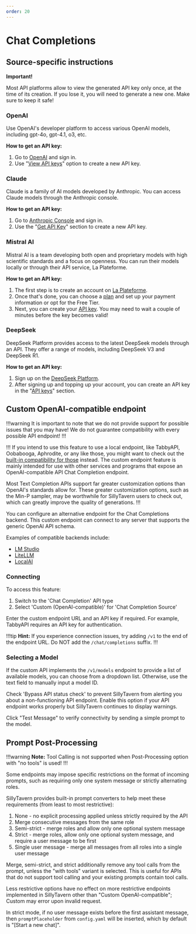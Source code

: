 ```yaml
---
order: 20
---
```

# Chat Completions

## Source-specific instructions

**Important!**

Most API platforms allow to view the generated API key only once, at the time of its creation. If you lose it, you will need to generate a new one. Make sure to keep it safe!

### OpenAI

Use OpenAI's developer platform to access various OpenAI models, including gpt-4o, gpt-4.1, o3, etc.

**How to get an API key:**

1. Go to [OpenAI](https://platform.openai.com/) and sign in.
2. Use "[View API keys](https://platform.openai.com/account/api-keys)" option to create a new API key.

### Claude

Claude is a family of AI models developed by Anthropic. You can access Claude models through the Anthropic console.

**How to get an API key:**

1. Go to [Anthropic Console](https://console.anthropic.com/) and sign in.
2. Use the "[Get API Key](https://console.anthropic.com/settings/keys)" section to create a new API key.

### Mistral AI

Mistral AI is a team developing both open and proprietary models with high scientific standards and a focus on openness. You can run their models locally or through their API service, La Plateforme.

**How to get an API key:**

1. The first step is to create an account on [La Plateforme](https://console.mistral.ai/).
2. Once that's done, you can choose a [plan](https://console.mistral.ai/billing/plans) and set up your payment information or opt for the Free Tier.
3. Next, you can create your [API key](https://console.mistral.ai/api-keys/). You may need to wait a couple of minutes before the key becomes valid!

### DeepSeek

DeepSeek Platform provides access to the latest DeepSeek models through an API. They offer a range of models, including DeepSeek V3 and DeepSeek R1.

**How to get an API key:**

1. Sign up on the [DeepSeek Platform](https://platform.deepseek.com/).
2. After signing up and topping up your account, you can create an API key in the "[API keys](https://platform.deepseek.com/api_keys)" section.

## Custom OpenAI-compatible endpoint

!!!warning
It is important to note that we do not provide support for possible issues that you may have!
We do not guarantee compatibility with every possible API endpoint!
!!!

!!!
If you intend to use this feature to use a local endpoint, like TabbyAPI, Oobabooga, Aphrodite, or any like those, you might want to check out the [built-in compatibility for those](/Usage/API_Connections/index.md) instead. The custom endpoint feature is mainly intended for use with other services and programs that expose an OpenAI-compatible API Chat Completion endpoint.

Most Text Completion APIs support far greater customization options than OpenAI's standards allow for. These greater customization options, such as the Min-P sampler, may be worthwhile for SillyTavern users to check out, which can greatly improve the quality of generations.
!!!

You can configure an alternative endpoint for the Chat Completions backend. This custom endpoint can connect to any server that supports the generic OpenAI API schema.

Examples of compatible backends include:

* [LM Studio](https://lmstudio.ai/)
* [LiteLLM](https://www.litellm.ai/)
* [LocalAI](https://localai.io/)

### Connecting

To access this feature:

1. Switch to the 'Chat Completion' API type
2. Select 'Custom (OpenAI-compatible)' for 'Chat Completion Source'

Enter the custom endpoint URL and an API key if required. For example, TabbyAPI requires an API key for authentication.

!!!tip
**Hint:** If you experience connection issues, try adding `/v1` to the end of the endpoint URL. Do NOT add the `/chat/completions` suffix.
!!!

### Selecting a Model

If the custom API implements the `/v1/models` endpoint to provide a list of available models, you can choose from a dropdown list. Otherwise, use the text field to manually input a model ID.

Check 'Bypass API status check' to prevent SillyTavern from alerting you about a non-functioning API endpoint. Enable this option if your API endpoint works properly but SillyTavern continues to display warnings.

Click "Test Message" to verify connectivity by sending a simple prompt to the model.

## Prompt Post-Processing

!!!warning
**Note:** Tool Calling is not supported when Post-Processing option with "no tools" is used!
!!!

Some endpoints may impose specific restrictions on the format of incoming prompts, such as requiring only one system message or strictly alternating roles.

SillyTavern provides built-in prompt converters to help meet these requirements (from least to most restrictive):

1. None - no explicit processing applied unless strictly required by the API
2. Merge consecutive messages from the same role
3. Semi-strict - merge roles and allow only one optional system message
4. Strict - merge roles, allow only one optional system message, and require a user message to be first
5. Single user message - merge all messages from all roles into a single user message

Merge, semi-strict, and strict additionally remove any tool calls from the prompt, unless the "with tools" variant is selected. This is useful for APIs that do not support tool calling and your existing prompts contain tool calls.

Less restrictive options have no effect on more restrictive endpoints implemented in SillyTavern other than "Custom OpenAI-compatible"; Custom may error upon invalid request.

In strict mode, if no user message exists before the first assistant message, then `promptPlaceholder` from `config.yaml` will be inserted, which by default is "\[Start a new chat]".
